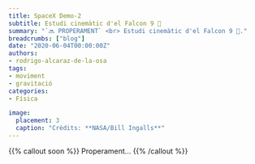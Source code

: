 ```yaml
---
title: SpaceX Demo-2
subtitle: Estudi cinemàtic d'el Falcon 9 🚀
summary: "`🔜 PROPERAMENT` <br> Estudi cinemàtic d'el Falcon 9 🚀."
breadcrumbs: ["blog"]
date: "2020-06-04T00:00:00Z"
authors:
- rodrigo-alcaraz-de-la-osa
tags:
- moviment
- gravitació
categories:
- Física

image:
  placement: 3
  caption: "Crèdits: **NASA/Bill Ingalls**"
---
```


{{% callout soon %}}
Properament...
{{% /callout %}}